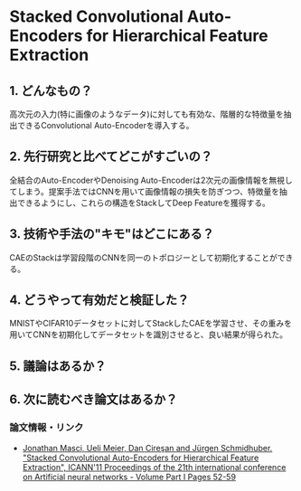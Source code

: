 # Stacked Convolutional Auto-Encoders for Hierarchical Feature Extraction

## 1. どんなもの？

高次元の入力(特に画像のようなデータ)に対しても有効な、階層的な特徴量を抽出できるConvolutional Auto-Encoderを導入する。

## 2. 先行研究と比べてどこがすごいの？

全結合のAuto-EncoderやDenoising Auto-Encoderは2次元の画像情報を無視してしまう。提案手法ではCNNを用いて画像情報の損失を防ぎつつ、特徴量を抽出できるようにし、これらの構造をStackしてDeep Featureを獲得する。

## 3. 技術や手法の"キモ"はどこにある？

CAEのStackは学習段階のCNNを同一のトポロジーとして初期化することができる。

## 4. どうやって有効だと検証した？

MNISTやCIFAR10データセットに対してStackしたCAEを学習させ、その重みを用いてCNNを初期化してデータセットを識別させると、良い結果が得られた。

## 5. 議論はあるか？

## 6. 次に読むべき論文はあるか？

### 論文情報・リンク

* [Jonathan Masci, Ueli Meier, Dan Cireşan and Jürgen Schmidhuber. "Stacked Convolutional Auto-Encoders for Hierarchical Feature Extraction", ICANN'11 Proceedings of the 21th international conference on Artificial neural networks - Volume Part I Pages 52-59 ](https://pdfs.semanticscholar.org/1c6d/990c80e60aa0b0059415444cdf94b3574f0f.pdf)
